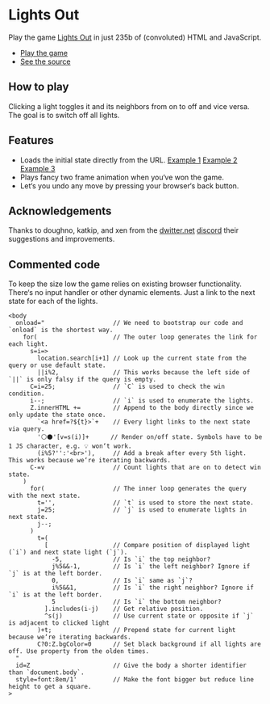 # Lights Out

Play the game [Lights Out](https://en.wikipedia.org/wiki/Lights_Out_(game)) in just 235b of (convoluted) HTML and JavaScript.

* [Play the game](http://lights-out.monometric.net)
* [See the source](https://github.com/veu/lights-out/blob/main/index.html)

## How to play

Clicking a light toggles it and its neighbors from on to off and vice versa. The goal is to switch off all lights.

## Features

* Loads the initial state directly from the URL. [Example 1](http://lights-out.monometric.net/?0010001010100010101000100) [Example 2](http://lights-out.monometric.net/?1011100011101011100011101) [Example 3](http://lights-out.monometric.net/?1011101011101011101011101)
* Plays fancy two frame animation when you‘ve won the game.
* Let‘s you undo any move by pressing your browser‘s back button.

## Acknowledgements

Thanks to doughno, katkip, and xen from the [dwitter.net](http://dwitter.net/) [discord](https://discord.gg/emHe6cP) their suggestions and improvements.

## Commented code

To keep the size low the game relies on existing browser functionality.
There‘s no input handler or other dynamic elements.
Just a link to the next state for each of the lights.

```
<body
  onload="                   // We need to bootstrap our code and `onload` is the shortest way.
    for(                     // The outer loop generates the link for each light.
      s=i=>
        location.search[i+1] // Look up the current state from the query or use default state.
        ||i%2,               // This works because the left side of `||` is only falsy if the query is empty.
      C=i=25;                // `C` is used to check the win condition.
      i--;                   // `i` is used to enumerate the lights.
      Z.innerHTML +=         // Append to the body directly since we only update the state once.
        `<a href=?${t}>`+    // Every light links to the next state via query.
        '⚪⚫'[v=s(i)]+      // Render on/off state. Symbols have to be 1 JS character, e.g. 💡 won‘t work.
        (i%5?'':'<br>'),     // Add a break after every 5th light. This works because we‘re iterating backwards.
      C-=v                   // Count lights that are on to detect win state.
    )
      for(                   // The inner loop generates the query with the next state.
        t='',                // `t` is used to store the next state.
        j=25;                // `j` is used to enumerate lights in next state.
        j--;
      )
        t=(
          [                  // Compare position of displayed light (`i`) and next state light (`j`).
            -5,              // Is `i` the top neighbor?
            j%5&&-1,         // Is `i` the left neighbor? Ignore if `j` is at the left border.
            0,               // Is `i` same as `j`?
            i%5&&1,          // Is `i` the right neighbor? Ignore if `i` is at the left border.
            5                // Is `i` the bottom neighbor?
          ].includes(i-j)    // Get relative position.
          ^s(j)              // Use current state or opposite if `j` is adjacent to clicked light
        )+t;                 // Prepend state for current light because we‘re iterating backwards.
        C?0:Z.bgColor=0      // Set black background if all lights are off. Use property from the olden times.
  "
  id=Z                       // Give the body a shorter identifier than `document.body`.
  style=font:8em/1'          // Make the font bigger but reduce line height to get a square.
>
```
